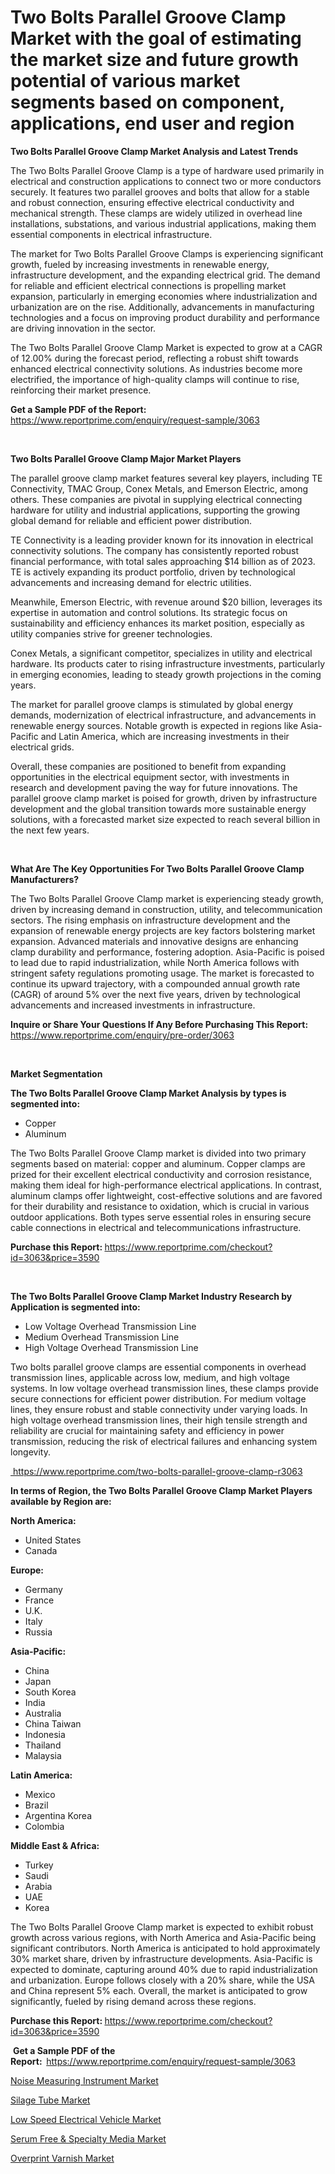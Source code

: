 <p><h1>Two Bolts Parallel Groove Clamp Market with the goal of estimating the market size and future growth potential of various market segments based on component, applications, end user and region</h1></p><p><strong>Two Bolts Parallel Groove Clamp Market Analysis and Latest Trends</strong></p>
<p><p>The Two Bolts Parallel Groove Clamp is a type of hardware used primarily in electrical and construction applications to connect two or more conductors securely. It features two parallel grooves and bolts that allow for a stable and robust connection, ensuring effective electrical conductivity and mechanical strength. These clamps are widely utilized in overhead line installations, substations, and various industrial applications, making them essential components in electrical infrastructure.</p><p>The market for Two Bolts Parallel Groove Clamps is experiencing significant growth, fueled by increasing investments in renewable energy, infrastructure development, and the expanding electrical grid. The demand for reliable and efficient electrical connections is propelling market expansion, particularly in emerging economies where industrialization and urbanization are on the rise. Additionally, advancements in manufacturing technologies and a focus on improving product durability and performance are driving innovation in the sector.</p><p>The Two Bolts Parallel Groove Clamp Market is expected to grow at a CAGR of 12.00% during the forecast period, reflecting a robust shift towards enhanced electrical connectivity solutions. As industries become more electrified, the importance of high-quality clamps will continue to rise, reinforcing their market presence.</p></p>
<p><strong>Get a Sample PDF of the Report:&nbsp;</strong> <a href="https://www.reportprime.com/enquiry/request-sample/3063">https://www.reportprime.com/enquiry/request-sample/3063</a></p>
<p>&nbsp;</p>
<p><strong>Two Bolts Parallel Groove Clamp Major Market Players</strong></p>
<p><p>The parallel groove clamp market features several key players, including TE Connectivity, TMAC Group, Conex Metals, and Emerson Electric, among others. These companies are pivotal in supplying electrical connecting hardware for utility and industrial applications, supporting the growing global demand for reliable and efficient power distribution.</p><p>TE Connectivity is a leading provider known for its innovation in electrical connectivity solutions. The company has consistently reported robust financial performance, with total sales approaching $14 billion as of 2023. TE is actively expanding its product portfolio, driven by technological advancements and increasing demand for electric utilities.</p><p>Meanwhile, Emerson Electric, with revenue around $20 billion, leverages its expertise in automation and control solutions. Its strategic focus on sustainability and efficiency enhances its market position, especially as utility companies strive for greener technologies.</p><p>Conex Metals, a significant competitor, specializes in utility and electrical hardware. Its products cater to rising infrastructure investments, particularly in emerging economies, leading to steady growth projections in the coming years.</p><p>The market for parallel groove clamps is stimulated by global energy demands, modernization of electrical infrastructure, and advancements in renewable energy sources. Notable growth is expected in regions like Asia-Pacific and Latin America, which are increasing investments in their electrical grids.</p><p>Overall, these companies are positioned to benefit from expanding opportunities in the electrical equipment sector, with investments in research and development paving the way for future innovations. The parallel groove clamp market is poised for growth, driven by infrastructure development and the global transition towards more sustainable energy solutions, with a forecasted market size expected to reach several billion in the next few years.</p></p>
<p>&nbsp;</p>
<p><strong>What Are The Key Opportunities For Two Bolts Parallel Groove Clamp Manufacturers?</strong></p>
<p><p>The Two Bolts Parallel Groove Clamp market is experiencing steady growth, driven by increasing demand in construction, utility, and telecommunication sectors. The rising emphasis on infrastructure development and the expansion of renewable energy projects are key factors bolstering market expansion. Advanced materials and innovative designs are enhancing clamp durability and performance, fostering adoption. Asia-Pacific is poised to lead due to rapid industrialization, while North America follows with stringent safety regulations promoting usage. The market is forecasted to continue its upward trajectory, with a compounded annual growth rate (CAGR) of around 5% over the next five years, driven by technological advancements and increased investments in infrastructure.</p></p>
<p><strong>Inquire or Share Your Questions If Any Before Purchasing This Report:</strong> <a href="https://www.reportprime.com/enquiry/pre-order/3063">https://www.reportprime.com/enquiry/pre-order/3063</a></p>
<p>&nbsp;</p>
<p><strong>Market Segmentation</strong></p>
<p><strong>The Two Bolts Parallel Groove Clamp Market Analysis by types is segmented into:</strong></p>
<p><ul><li>Copper</li><li>Aluminum</li></ul></p>
<p><p>The Two Bolts Parallel Groove Clamp market is divided into two primary segments based on material: copper and aluminum. Copper clamps are prized for their excellent electrical conductivity and corrosion resistance, making them ideal for high-performance electrical applications. In contrast, aluminum clamps offer lightweight, cost-effective solutions and are favored for their durability and resistance to oxidation, which is crucial in various outdoor applications. Both types serve essential roles in ensuring secure cable connections in electrical and telecommunications infrastructure.</p></p>
<p><strong>Purchase this Report:&nbsp;</strong><a href="https://www.reportprime.com/checkout?id=3063&price=3590">https://www.reportprime.com/checkout?id=3063&price=3590</a></p>
<p>&nbsp;</p>
<p><strong>The Two Bolts Parallel Groove Clamp Market Industry Research by Application is segmented into:</strong></p>
<p><ul><li>Low Voltage Overhead Transmission Line</li><li>Medium Overhead Transmission Line</li><li>High Voltage Overhead Transmission Line</li></ul></p>
<p><p>Two bolts parallel groove clamps are essential components in overhead transmission lines, applicable across low, medium, and high voltage systems. In low voltage overhead transmission lines, these clamps provide secure connections for efficient power distribution. For medium voltage lines, they ensure robust and stable connectivity under varying loads. In high voltage overhead transmission lines, their high tensile strength and reliability are crucial for maintaining safety and efficiency in power transmission, reducing the risk of electrical failures and enhancing system longevity.</p></p>
<p><a href="https://www.reportprime.com/two-bolts-parallel-groove-clamp-r3063">&nbsp;https://www.reportprime.com/two-bolts-parallel-groove-clamp-r3063</a></p>
<p><strong>In terms of Region, the Two Bolts Parallel Groove Clamp Market Players available by Region are:</strong></p>
<p>
    <p> <strong> North America: </strong>
        <ul>
            <li>United States</li>
            <li>Canada</li>
        </ul>
        </p> 
    <p> <strong> Europe: </strong>
        <ul>
            <li>Germany</li>
            <li>France</li>
            <li>U.K.</li>
            <li>Italy</li>
            <li>Russia</li>
        </ul>
        </p> 
    <p> <strong> Asia-Pacific: </strong>
        <ul>
            <li>China</li>
            <li>Japan</li>
            <li>South Korea</li>
            <li>India</li>
            <li>Australia</li>
            <li>China Taiwan</li>
            <li>Indonesia</li>
            <li>Thailand</li>
            <li>Malaysia</li>
        </ul>
        </p> 
    <p> <strong> Latin America: </strong>
        <ul>
            <li>Mexico</li>
            <li>Brazil</li>
            <li>Argentina Korea</li>
            <li>Colombia</li>
        </ul>
        </p> 
    <p> <strong> Middle East & Africa: </strong>
        <ul>
            <li>Turkey</li>
            <li>Saudi</li>
            <li>Arabia</li>
            <li>UAE</li>
            <li>Korea</li>
        </ul>
    </p>
    </p>
<p><p>The Two Bolts Parallel Groove Clamp market is expected to exhibit robust growth across various regions, with North America and Asia-Pacific being significant contributors. North America is anticipated to hold approximately 30% market share, driven by infrastructure developments. Asia-Pacific is expected to dominate, capturing around 40% due to rapid industrialization and urbanization. Europe follows closely with a 20% share, while the USA and China represent 5% each. Overall, the market is anticipated to grow significantly, fueled by rising demand across these regions.</p></p>
<p><strong>Purchase this Report: </strong><a href="https://www.reportprime.com/checkout?id=3063&price=3590">https://www.reportprime.com/checkout?id=3063&price=3590</a></p>
<p>&nbsp;<strong>Get a Sample PDF of the Report:&nbsp;&nbsp;</strong><a href="https://www.reportprime.com/enquiry/request-sample/3063">https://www.reportprime.com/enquiry/request-sample/3063</a></p>
<p><strong></strong></p>
<p><p><a href="https://www.linkedin.com/pulse/noise-measuring-instrument-market-insights-product-type-1bbye?trackingId=YLkdBA86TiWof8qgcybCAQ%3D%3D">Noise Measuring Instrument Market</a></p><p><a href="https://www.linkedin.com/pulse/how-regions-adapting-silage-tube-market-global-trends-overview-elmsf?trackingId=fQJJ0yiNQpSkV1gDWsOM5w%3D%3D">Silage Tube Market</a></p><p><a href="https://issuu.com/reportprime-2/docs/low-speed-electrical-vehicle-market_b975a9575a0e90">Low Speed Electrical Vehicle Market</a></p><p><a href="https://issuu.com/reportprime-2/docs/serum-free-specialty-media-market-s_de92eff9394d2f">Serum Free & Specialty Media Market</a></p><p><a href="https://www.linkedin.com/pulse/what-growth-drivers-overprint-varnish-market-comprehensive-study-spu5f?trackingId=ATGwpYdKQCSjZs6LAZjjtg%3D%3D">Overprint Varnish Market</a></p></p>
